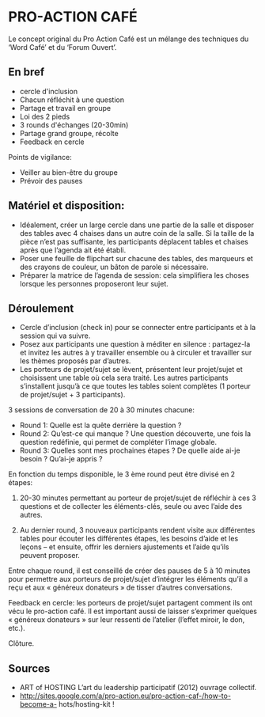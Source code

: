 # PRO-ACTION CAFÉ

Le concept original du Pro Action Café est un mélange des techniques du ‘Word Café’ et du ‘Forum Ouvert’.

## En bref

- cercle d'inclusion
- Chacun réfléchit à une question
- Partage et travail en groupe 
- Loi des 2 pieds
- 3 rounds d'échanges (20-30min)
- Partage grand groupe, récolte
- Feedback en cercle

Points de vigilance:
- Veiller au bien-être du groupe
- Prévoir des pauses


## Matériel et disposition:
- Idéalement, créer un large cercle dans une partie de la salle et disposer des tables avec 4 chaises dans un autre coin de la salle. Si la taille de la pièce n’est pas suffisante, les participants déplacent tables et chaises après que l’agenda ait été établi.
- Poser une feuille de flipchart sur chacune des tables, des marqueurs et des crayons de couleur, un bâton de parole si nécessaire.
- Préparer la matrice de l’agenda de session: cela simplifiera les choses lorsque les personnes proposeront leur sujet.

## Déroulement
- Cercle d’inclusion (check in) pour se connecter entre participants et à la session qui va suivre.
- Posez aux participants une question à méditer en silence : partagez-la et invitez les autres à y travailler ensemble ou à circuler et travailler sur les thèmes proposés par d’autres.
- Les porteurs de projet/sujet se lèvent, présentent leur projet/sujet et choisissent une table où cela sera traité. Les autres participants s’installent jusqu’à ce que toutes les tables soient complètes (1 porteur de projet/sujet + 3 participants).

3 sessions de conversation de 20 à 30 minutes chacune:

- Round 1: Quelle est la quête derrière la question ?
- Round 2: Qu’est-ce qui manque ? Une question découverte, une fois la
question redéfinie, qui permet de compléter l’image globale.
- Round 3: Quelles sont mes prochaines étapes ? De quelle aide ai-je besoin ?
Qu’ai-je appris ?

En fonction du temps disponible, le 3 ème round peut être divisé en 2 étapes:
1) 20-30 minutes permettant au porteur de projet/sujet de réfléchir à ces 3 questions et de collecter les éléments-clés, seule ou avec l’aide des autres.

2) Au dernier round, 3 nouveaux participants rendent visite aux différentes tables pour écouter les différentes étapes, les besoins d’aide et les leçons – et ensuite, offrir les derniers ajustements et l’aide qu’ils peuvent proposer.

Entre chaque round, il est conseillé de créer des pauses de 5 à 10 minutes pour permettre aux porteurs de projet/sujet d’intégrer les éléments qu’il a reçu et aux « généreux donateurs » de tisser d’autres conversations.

Feedback en cercle: les porteurs de projet/sujet partagent comment ils ont vécu le pro-action café. Il est important aussi de laisser s’exprimer quelques « généreux donateurs » sur leur ressenti de l’atelier (l’effet miroir, le don, etc.).

Clôture.



## Sources

- ART of HOSTING L’art du leadership participatif (2012) ouvrage collectif.
- http://sites.google.com/a/pro-action.eu/pro-action-caf-/how-to-become-a-
hots/hosting-kit !


